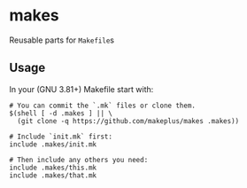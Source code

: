 makes
=====

Reusable parts for `Makefile`s


## Usage

In your (GNU 3.81+) Makefile start with:

```
# You can commit the `.mk` files or clone them.
$(shell [ -d .makes ] || \
  (git clone -q https://github.com/makeplus/makes .makes))

# Include `init.mk` first:
include .makes/init.mk

# Then include any others you need:
include .makes/this.mk
include .makes/that.mk
```
